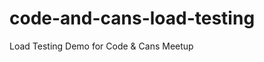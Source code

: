 code-and-cans-load-testing
==========================

Load Testing Demo for Code &amp; Cans Meetup

